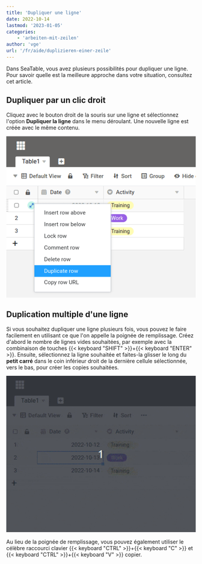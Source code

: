 ```yaml
---
title: 'Dupliquer une ligne'
date: 2022-10-14
lastmod: '2023-01-05'
categories:
    - 'arbeiten-mit-zeilen'
author: 'vge'
url: '/fr/aide/duplizieren-einer-zeile'
---
```


Dans SeaTable, vous avez plusieurs possibilités pour dupliquer une ligne. Pour savoir quelle est la meilleure approche dans votre situation, consultez cet article.

## Dupliquer par un clic droit

Cliquez avec le bouton droit de la souris sur une ligne et sélectionnez l'option **Dupliquer la ligne** dans le menu déroulant. Une nouvelle ligne est créée avec le même contenu.

![Doubler la ligne et le contenu](images/duplicate-row-context-menu.png)

## Duplication multiple d'une ligne

Si vous souhaitez dupliquer une ligne plusieurs fois, vous pouvez le faire facilement en utilisant ce que l'on appelle la poignée de remplissage. Créez d'abord le nombre de lignes vides souhaitées, par exemple avec la combinaison de touches {{< keyboard "SHIFT" >}}+{{< keyboard "ENTER" >}}. Ensuite, sélectionnez la ligne souhaitée et faites-la glisser le long du **petit carré** dans le coin inférieur droit de la dernière cellule sélectionnée, vers le bas, pour créer les copies souhaitées.

![Dupliquer des lignes avec la poignée de tirage](images/duplicate-row-with-handle.gif)

Au lieu de la poignée de remplissage, vous pouvez également utiliser le célèbre raccourci clavier {{< keyboard "CTRL" >}}+{{< keyboard "C" >}} et {{< keyboard "CTRL" >}}+{{< keyboard "V" >}} copier.
